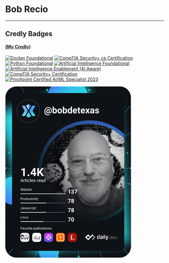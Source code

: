 # Bob Recio
---
## Credly Badges 
#### [(My Credly)](https://www.credly.com/users/bob-recio)
<!--START_SECTION:badges-->
<a href="https://www.credly.com/badges/32f9311c-fa26-45e1-a666-c1235ca0deaa" title="Docker Foundational"><img src="https://images.credly.com/size/80x80/images/703366ba-6f9c-4551-b9ff-9b1d12d65369/image.png" alt="Docker Foundational" width="80" height="80"></a>
<a href="https://www.credly.com/badges/e65c2162-1287-48f2-b986-56b63428ce52" title="CompTIA Security+ ce Certification"><img src="https://images.credly.com/size/80x80/images/80d8a06a-c384-42bf-ad36-db81bce5adce/blob" alt="CompTIA Security+ ce Certification" width="80" height="80"></a>
<a href="https://www.credly.com/badges/238ade31-af9c-4c1c-8dfb-e6b5c098987f" title="Python Foundational"><img src="https://images.credly.com/size/80x80/images/9cba56c8-9d83-45c1-8476-f756ae1c304b/image.png" alt="Python Foundational" width="80" height="80"></a>
<a href="https://www.credly.com/badges/b1bbf884-ee31-4512-87ae-f97a8bd6dda0" title="Artificial Intelligence Foundational"><img src="https://images.credly.com/size/80x80/images/d87a14ce-7058-4b0d-a66d-d178a7658ba5/image.png" alt="Artificial Intelligence Foundational" width="80" height="80"></a>
<a href="https://www.credly.com/badges/2ab48b74-3205-4eb7-9bdf-20afb967cac1" title="Artificial Intelligence Enablement (AI Aware)"><img src="https://images.credly.com/size/80x80/images/4bb166fe-3c14-486d-9bfa-4fd289f88e1f/image.png" alt="Artificial Intelligence Enablement (AI Aware)" width="80" height="80"></a>
<a href="https://www.credly.com/badges/3cd91d42-79f8-40e0-8209-bceb018c221e" title="CompTIA Security+ Certification"><img src="https://images.credly.com/size/80x80/images/d3cb5ac3-8bd2-471a-a27c-f447bf16da47/blob" alt="CompTIA Security+ Certification" width="80" height="80"></a>
<a href="https://www.credly.com/badges/596a6a57-485e-49a8-8563-a6bb89467933" title="Proofpoint Certified AI/ML Specialist 2023"><img src="https://images.credly.com/size/80x80/images/93ccbbd1-b6ab-43ad-b485-a7dffa92f92e/image.png" alt="Proofpoint Certified AI/ML Specialist 2023" width="80" height="80"></a>
<!--END_SECTION:badges-->

<a href="https://app.daily.dev">
<img src="https://github.com/bobrecio/bobrecio/blob/main/devcard.svg" width="400" alt="Bob Recio's Dev Card"/>
</a>
